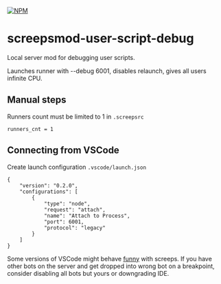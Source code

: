 [![NPM](https://nodei.co/npm/screepsmod-user-script-debug.png)](https://npmjs.org/package/screepsmod-user-script-debug)

# screepsmod-user-script-debug
Local server mod for debugging user scripts.

Launches runner with --debug 6001, disables relaunch, gives all users infinite CPU.

## Manual steps
Runners count must be limited to 1 in `.screepsrc`
```
runners_cnt = 1
```

## Connecting from VSCode

Create launch configuration `.vscode/launch.json`

```
{
	"version": "0.2.0",
	"configurations": [
		{
			"type": "node",
			"request": "attach",
			"name": "Attach to Process",
			"port": 6001,
			"protocol": "legacy"
		}
	]
}
```

Some versions of VSCode might behave [funny](https://github.com/Microsoft/vscode/issues/24298) with screeps. If you have other bots on the server and get dropped into wrong bot on a breakpoint, consider disabling all bots but yours or downgrading IDE.
